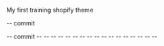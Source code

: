 My first training shopify theme

 -- commit

-- commit -- -- -- -- -- -- -- -- -- -- -- -- -- -- -- -- --
